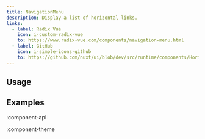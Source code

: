 ```yaml
---
title: NavigationMenu
description: Display a list of horizontal links.
links:
  - label: Radix Vue
    icon: i-custom-radix-vue
    to: https://www.radix-vue.com/components/navigation-menu.html
  - label: GitHub
    icon: i-simple-icons-github
    to: https://github.com/nuxt/ui/blob/dev/src/runtime/components/HorizontalNavigation.vue
---
```


## Usage

## Examples

:component-api

:component-theme
